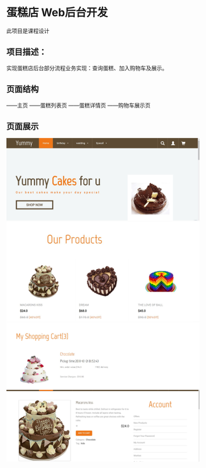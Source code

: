# 蛋糕店   Web后台开发
此项目是课程设计

## 项目描述：
实现蛋糕店后台部分流程业务实现：查询蛋糕、加入购物车及展示。

## 页面结构
——主页
——蛋糕列表页
——蛋糕详情页
——购物车展示页

## 页面展示
![首页](https://github.com/liangyaru/java/blob/master/pic/2.jpg)
![列表页](https://github.com/liangyaru/java/blob/master/pic/3.jpg)
![详情页](https://github.com/liangyaru/java/blob/master/pic/4.jpg)
![展示页](https://github.com/liangyaru/java/blob/master/pic/1.jpg)

